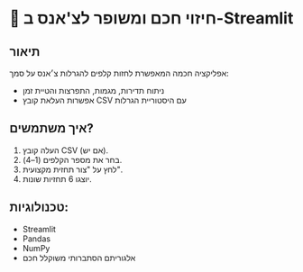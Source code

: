 
# 🎯 חיזוי חכם ומשופר לצ'אנס ב-Streamlit

## תיאור
אפליקציה חכמה המאפשרת לחזות קלפים להגרלות צ׳אנס על סמך:
- ניתוח תדירות, מגמות, התפרצות והטיית זמן
- אפשרות העלאת קובץ CSV עם היסטוריית הגרלות

## איך משתמשים?
1. העלה קובץ CSV (אם יש).
2. בחר את מספר הקלפים (1–4).
3. לחץ על "צור תחזית מקצועית".
4. יוצגו 6 תחזיות שונות.

## טכנולוגיות:
- Streamlit
- Pandas
- NumPy
- אלגוריתם הסתברותי משוקלל חכם
